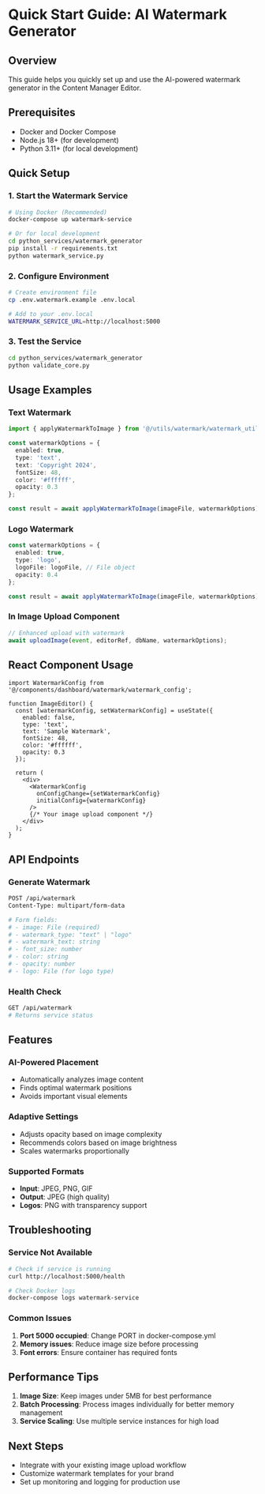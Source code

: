 # Quick Start Guide: AI Watermark Generator

## Overview
This guide helps you quickly set up and use the AI-powered watermark generator in the Content Manager Editor.

## Prerequisites
- Docker and Docker Compose
- Node.js 18+ (for development)
- Python 3.11+ (for local development)

## Quick Setup

### 1. Start the Watermark Service
```bash
# Using Docker (Recommended)
docker-compose up watermark-service

# Or for local development
cd python_services/watermark_generator
pip install -r requirements.txt
python watermark_service.py
```

### 2. Configure Environment
```bash
# Create environment file
cp .env.watermark.example .env.local

# Add to your .env.local
WATERMARK_SERVICE_URL=http://localhost:5000
```

### 3. Test the Service
```bash
cd python_services/watermark_generator
python validate_core.py
```

## Usage Examples

### Text Watermark
```typescript
import { applyWatermarkToImage } from '@/utils/watermark/watermark_utils';

const watermarkOptions = {
  enabled: true,
  type: 'text',
  text: 'Copyright 2024',
  fontSize: 48,
  color: '#ffffff',
  opacity: 0.3
};

const result = await applyWatermarkToImage(imageFile, watermarkOptions);
```

### Logo Watermark
```typescript
const watermarkOptions = {
  enabled: true,
  type: 'logo',
  logoFile: logoFile, // File object
  opacity: 0.4
};

const result = await applyWatermarkToImage(imageFile, watermarkOptions);
```

### In Image Upload Component
```typescript
// Enhanced upload with watermark
await uploadImage(event, editorRef, dbName, watermarkOptions);
```

## React Component Usage

```tsx
import WatermarkConfig from '@/components/dashboard/watermark/watermark_config';

function ImageEditor() {
  const [watermarkConfig, setWatermarkConfig] = useState({
    enabled: false,
    type: 'text',
    text: 'Sample Watermark',
    fontSize: 48,
    color: '#ffffff',
    opacity: 0.3
  });

  return (
    <div>
      <WatermarkConfig 
        onConfigChange={setWatermarkConfig}
        initialConfig={watermarkConfig}
      />
      {/* Your image upload component */}
    </div>
  );
}
```

## API Endpoints

### Generate Watermark
```bash
POST /api/watermark
Content-Type: multipart/form-data

# Form fields:
# - image: File (required)
# - watermark_type: "text" | "logo"
# - watermark_text: string
# - font_size: number
# - color: string
# - opacity: number
# - logo: File (for logo type)
```

### Health Check
```bash
GET /api/watermark
# Returns service status
```

## Features

### AI-Powered Placement
- Automatically analyzes image content
- Finds optimal watermark positions
- Avoids important visual elements

### Adaptive Settings
- Adjusts opacity based on image complexity
- Recommends colors based on image brightness
- Scales watermarks proportionally

### Supported Formats
- **Input**: JPEG, PNG, GIF
- **Output**: JPEG (high quality)
- **Logos**: PNG with transparency support

## Troubleshooting

### Service Not Available
```bash
# Check if service is running
curl http://localhost:5000/health

# Check Docker logs
docker-compose logs watermark-service
```

### Common Issues
1. **Port 5000 occupied**: Change PORT in docker-compose.yml
2. **Memory issues**: Reduce image size before processing
3. **Font errors**: Ensure container has required fonts

## Performance Tips

1. **Image Size**: Keep images under 5MB for best performance
2. **Batch Processing**: Process images individually for better memory management
3. **Service Scaling**: Use multiple service instances for high load

## Next Steps
- Integrate with your existing image upload workflow
- Customize watermark templates for your brand
- Set up monitoring and logging for production use